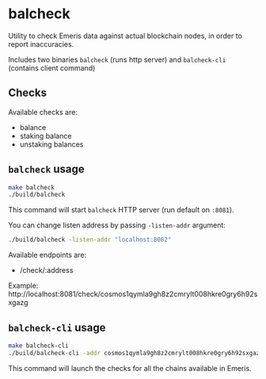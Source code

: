 # balcheck

Utility to check Emeris data against actual blockchain nodes, in order to report
inaccuracies.

Includes two binaries `balcheck` (runs http server)  and `balcheck-cli` (contains client command)

## Checks

Available checks are:

- balance
- staking balance
- unstaking balances

## `balcheck` usage

```sh
make balcheck
./build/balcheck
```

This command will start `balcheck` HTTP server (run default on `:8081`).

You can change listen address by passing `-listen-addr` argument:
```sh
./build/balcheck -listen-addr "localhost:8082"
```

Available endpoints are:
- /check/:address

Example: http://localhost:8081/check/cosmos1qymla9gh8z2cmrylt008hkre0gry6h92sxgazg

## `balcheck-cli` usage

```sh
make balcheck-cli
./build/balcheck-cli -addr cosmos1qymla9gh8z2cmrylt008hkre0gry6h92sxgazg
```

This command will launch the checks for all the chains available in Emeris.

